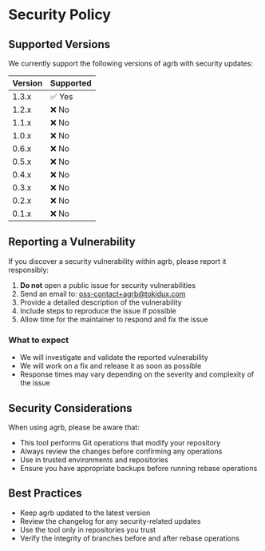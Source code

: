 # Security Policy

## Supported Versions

We currently support the following versions of agrb with security updates:

| Version | Supported |
| ------- | ------------------ |
| 1.3.x | ✅ Yes |
| 1.2.x | ❌ No |
| 1.1.x | ❌ No |
| 1.0.x | ❌ No |
| 0.6.x | ❌ No |
| 0.5.x | ❌ No |
| 0.4.x | ❌ No |
| 0.3.x | ❌ No |
| 0.2.x | ❌ No |
| 0.1.x | ❌ No |

## Reporting a Vulnerability

If you discover a security vulnerability within agrb, please report it responsibly:

1. **Do not** open a public issue for security vulnerabilities
2. Send an email to: <oss-contact+agrb@tokidux.com>
3. Provide a detailed description of the vulnerability
4. Include steps to reproduce the issue if possible
5. Allow time for the maintainer to respond and fix the issue

### What to expect

- We will investigate and validate the reported vulnerability
- We will work on a fix and release it as soon as possible
- Response times may vary depending on the severity and complexity of the issue

## Security Considerations

When using agrb, please be aware that:

- This tool performs Git operations that modify your repository
- Always review the changes before confirming any operations
- Use in trusted environments and repositories
- Ensure you have appropriate backups before running rebase operations

## Best Practices

- Keep agrb updated to the latest version
- Review the changelog for any security-related updates
- Use the tool only in repositories you trust
- Verify the integrity of branches before and after rebase operations
